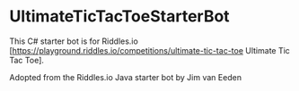 # UltimateTicTacToeStarterBot

This C# starter bot is for Riddles.io [https://playground.riddles.io/competitions/ultimate-tic-tac-toe Ultimate Tic Tac Toe].

Adopted from the Riddles.io Java starter bot by Jim van Eeden